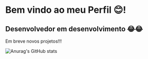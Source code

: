 # Bem vindo ao meu Perfil 😊!
## Desenvolvedor em desenvolvimento 😂😂
Em breve novos projetos!!!

![Anurag's GitHub stats](https://github-readme-stats.vercel.app/api?username=brayanmm6&show_icons=true&theme=radical)
